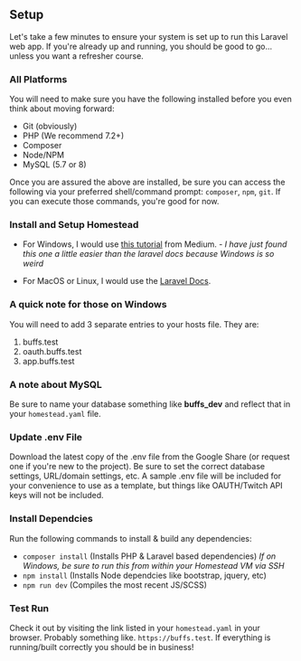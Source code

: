 ## Setup

Let's take a few minutes to ensure your system is set up to run this Laravel web app. If you're already up and running, you should be good to go... unless you want a refresher course.

### All Platforms

You will need to make sure you have the following installed before you even think about moving forward:
- Git (obviously)
- PHP (We recommend 7.2+)
- Composer
- Node/NPM
- MySQL (5.7 or 8)

Once you are assured the above are installed, be sure you can access the following via your preferred shell/command prompt: `composer`, `npm`, `git`. If you can execute those commands, you're good for now.

### Install and Setup Homestead

* For Windows, I would use [this tutorial](https://medium.com/@eaimanshoshi/i-am-going-to-write-down-step-by-step-procedure-to-setup-homestead-for-laravel-5-2-17491a423aa "Installing Homestead on Windows 10") from Medium. - *I have just found this one a little easier than the laravel docs because Windows is so weird*

* For MacOS or Linux, I would use the [Laravel Docs](https://laravel.com/docs/5.8/homestead#installation-and-setup "macOS and Linux Installation").

### A quick note for those on Windows

You will need to add 3 separate entries to your hosts file. They are:

1. buffs.test
2. oauth.buffs.test
3. app.buffs.test

### A note about MySQL

Be sure to name your database something like **buffs_dev** and reflect that in your `homestead.yaml` file.

### Update .env File

Download the latest copy of the .env file from the Google Share (or request one if you're new to the project). Be sure to set the correct database settings, URL/domain settings, etc. A sample .env file will be included for your convenience to use as a template, but things like OAUTH/Twitch API keys will not be included.

### Install Dependcies

Run the following commands to install & build any dependencies:
- `composer install` (Installs PHP & Laravel based dependencies) *If on Windows, be sure to run this from within your Homestead VM via SSH*
- `npm install` (Installs Node dependcies like bootstrap, jquery, etc)
- `npm run dev` (Compiles the most recent JS/SCSS)

### Test Run

Check it out by visiting the link listed in your `homestead.yaml` in your browser. Probably something like. `https://buffs.test`. If everything is running/built correctly you should be in business!
